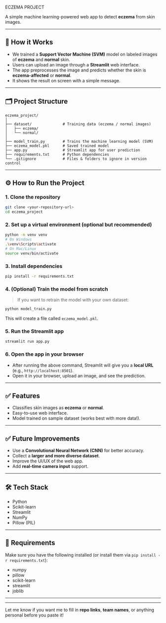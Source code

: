 ECZEMA PROJECT


A simple machine learning-powered web app to detect **eczema** from skin images.

---

## 🚀 How it Works
- We trained a **Support Vector Machine (SVM)** model on labeled images of **eczema** and **normal** skin.
- Users can upload an image through a **Streamlit** web interface.
- The app preprocesses the image and predicts whether the skin is **eczema-affected** or **normal**.
- It shows the result on screen with a simple message.

---

## 🗂️ Project Structure

```
eczema_project/
│
├── dataset/              # Training data (eczema / normal images)
│   ├── eczema/
│   └── normal/
│
├── model_train.py        # Trains the machine learning model (SVM)
├── eczema_model.pkl      # Saved trained model
├── app.py                # Streamlit app for user prediction
├── requirements.txt      # Python dependencies
└── .gitignore            # Files & folders to ignore in version control
```

---

## ⚙️ How to Run the Project

### 1. Clone the repository
```bash
git clone <your-repository-url>
cd eczema_project
```

### 2. Set up a virtual environment (optional but recommended)
```bash
python -m venv venv
# On Windows
.\venv\Scripts\activate
# On Mac/Linux
source venv/bin/activate
```

### 3. Install dependencies
```bash
pip install -r requirements.txt
```

### 4. (Optional) Train the model from scratch
> If you want to retrain the model with your own dataset:
```bash
python model_train.py
```
This will create a file called `eczema_model.pkl`.

### 5. Run the Streamlit app
```bash
streamlit run app.py
```

### 6. Open the app in your browser
- After running the above command, Streamlit will give you a **local URL** (e.g., `http://localhost:8501`).
- Open it in your browser, upload an image, and see the prediction.

---

## ✅ Features
- Classifies skin images as **eczema** or **normal**.
- Easy-to-use web interface.
- Model trained on sample dataset (works best with more data!).

---

## ✅ Future Improvements
- Use a **Convolutional Neural Network (CNN)** for better accuracy.
- Collect a **larger and more diverse dataset**.
- Improve the UI/UX of the web app.
- Add **real-time camera input** support.

---

## 🛠️ Tech Stack
- Python
- Scikit-learn
- Streamlit
- NumPy
- Pillow (PIL)

---

## 📂 Requirements
Make sure you have the following installed (or install them via `pip install -r requirements.txt`):
- numpy
- pillow
- scikit-learn
- streamlit
- joblib

---

---



Let me know if you want me to fill in **repo links**, **team names**, or anything personal before you paste it!
